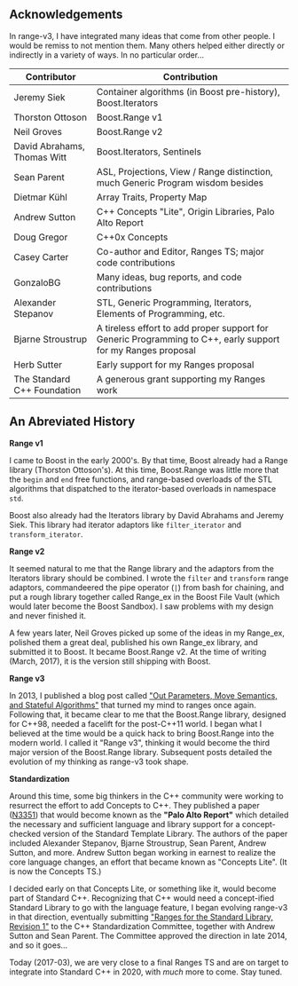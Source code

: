 Acknowledgements
----------------

In range-v3, I have integrated many ideas that come from other people. I would be remiss to not mention them. Many others helped either directly or indirectly in a variety of ways. In no particular order...

| Contributor                 | Contribution |
|-----------------------------|------|
| Jeremy Siek                 | Container algorithms (in Boost pre-history), Boost.Iterators |
| Thorston Ottoson            | Boost.Range v1 |
| Neil Groves                 | Boost.Range v2 |
| David Abrahams, Thomas Witt | Boost.Iterators, Sentinels |
| Sean Parent                 | ASL, Projections, View / Range distinction, much Generic Program wisdom besides |
| Dietmar Kühl                | Array Traits, Property Map |
| Andrew Sutton               | C++ Concepts "Lite", Origin Libraries, Palo Alto Report |
| Doug Gregor                 | C++0x Concepts |
| Casey Carter                | Co-author and Editor, Ranges TS; major code contributions |
| GonzaloBG                   | Many ideas, bug reports, and code contributions |
| Alexander Stepanov          | STL, Generic Programming, Iterators, Elements of Programming, etc. |
| Bjarne Stroustrup           | A tireless effort to add proper support for Generic Programming to C++, early support for my Ranges proposal |
| Herb Sutter                 | Early support for my Ranges proposal |
| The Standard C++ Foundation | A generous grant supporting my Ranges work |

An Abreviated History
--------------------

**Range v1**

I came to Boost in the early 2000's. By that time, Boost already had a Range library (Thorston Ottoson's). At this time, Boost.Range was little more that the `begin` and `end` free functions, and range-based overloads of the STL algorithms that dispatched to the iterator-based overloads in namespace `std`.

Boost also already had the Iterators library by David Abrahams and Jeremy Siek. This library had iterator adaptors like `filter_iterator` and `transform_iterator`.

**Range v2**

It seemed natural to me that the Range library and the adaptors from the Iterators library should be combined. I wrote the `filter` and `transform` range adaptors, commandeered the pipe operator (`|`) from bash for chaining, and put a rough library together called Range_ex in the Boost File Vault (which would later become the Boost Sandbox). I saw problems with my design and never finished it.

A few years later, Neil Groves picked up some of the ideas in my Range\_ex, polished them a great deal, published his own Range\_ex library, and submitted it to Boost. It became Boost.Range v2. At the time of writing (March, 2017), it is the version still shipping with Boost.

**Range v3**

In 2013, I published a blog post called ["Out Parameters, Move Semantics, and Stateful Algorithms"](http://ericniebler.com/2013/10/13/out-parameters-vs-move-semantics/) that turned my mind to ranges once again. Following that, it became clear to me that the Boost.Range library, designed for C++98, needed a facelift for the post-C++11 world. I began what I believed at the time would be a quick hack to bring Boost.Range into the modern world. I called it "Range v3", thinking it would become the third major version of the Boost.Range library. Subsequent posts detailed the evolution of my thinking as range-v3 took shape.

**Standardization**

Around this time, some big thinkers in the C++ community were working to resurrect the effort to add Concepts to C++. They published a paper ([N3351](http://www.open-std.org/jtc1/sc22/wg21/docs/papers/2012/n3351.pdf)) that would become known as the **"Palo Alto Report"** which detailed the necessary and sufficient language and library support for a concept-checked version of the Standard Template Library. The authors of the paper included Alexander Stepanov, Bjarne Stroustrup, Sean Parent, Andrew Sutton, and more. Andrew Sutton began working in earnest to realize the core language changes, an effort that became known as "Concepts Lite". (It is now the Concepts TS.)

I decided early on that Concepts Lite, or something like it, would become part of Standard C++. Recognizing that C++ would need a concept-ified Standard Library to go with the language feature, I began evolving range-v3 in that direction, eventually submitting ["Ranges for the Standard Library, Revision 1"](http://www.open-std.org/jtc1/sc22/wg21/docs/papers/2014/n4128.html) to the C++ Standardization Committee, together with Andrew Sutton and Sean Parent. The Committee approved the direction in late 2014, and so it goes...

Today (2017-03), we are very close to a final Ranges TS and are on target to integrate into Standard C++ in 2020, with *much* more to come. Stay tuned.

